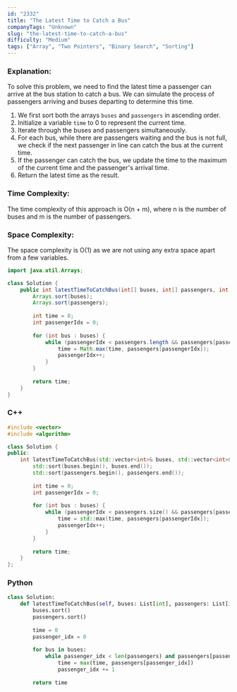 ```yaml
---
id: "2332"
title: "The Latest Time to Catch a Bus"
companyTags: "Unknown"
slug: "the-latest-time-to-catch-a-bus"
difficulty: "Medium"
tags: ["Array", "Two Pointers", "Binary Search", "Sorting"]
---
```


### Explanation:
To solve this problem, we need to find the latest time a passenger can arrive at the bus station to catch a bus. We can simulate the process of passengers arriving and buses departing to determine this time.

1. We first sort both the arrays `buses` and `passengers` in ascending order.
2. Initialize a variable `time` to 0 to represent the current time.
3. Iterate through the buses and passengers simultaneously.
4. For each bus, while there are passengers waiting and the bus is not full, we check if the next passenger in line can catch the bus at the current time.
5. If the passenger can catch the bus, we update the time to the maximum of the current time and the passenger's arrival time.
6. Return the latest time as the result.

### Time Complexity:
The time complexity of this approach is O(n + m), where n is the number of buses and m is the number of passengers.

### Space Complexity:
The space complexity is O(1) as we are not using any extra space apart from a few variables.

```java
import java.util.Arrays;

class Solution {
    public int latestTimeToCatchBus(int[] buses, int[] passengers, int capacity) {
        Arrays.sort(buses);
        Arrays.sort(passengers);
        
        int time = 0;
        int passengerIdx = 0;
        
        for (int bus : buses) {
            while (passengerIdx < passengers.length && passengers[passengerIdx] <= bus && passengerIdx < capacity) {
                time = Math.max(time, passengers[passengerIdx]);
                passengerIdx++;
            }
        }
        
        return time;
    }
}
```

### C++
```cpp
#include <vector>
#include <algorithm>

class Solution {
public:
    int latestTimeToCatchBus(std::vector<int>& buses, std::vector<int>& passengers, int capacity) {
        std::sort(buses.begin(), buses.end());
        std::sort(passengers.begin(), passengers.end());
        
        int time = 0;
        int passengerIdx = 0;
        
        for (int bus : buses) {
            while (passengerIdx < passengers.size() && passengers[passengerIdx] <= bus && passengerIdx < capacity) {
                time = std::max(time, passengers[passengerIdx]);
                passengerIdx++;
            }
        }
        
        return time;
    }
};
```

### Python
```python
class Solution:
    def latestTimeToCatchBus(self, buses: List[int], passengers: List[int], capacity: int) -> int:
        buses.sort()
        passengers.sort()
        
        time = 0
        passenger_idx = 0
        
        for bus in buses:
            while passenger_idx < len(passengers) and passengers[passenger_idx] <= bus and passenger_idx < capacity:
                time = max(time, passengers[passenger_idx])
                passenger_idx += 1
        
        return time
```